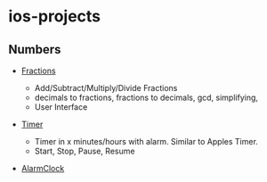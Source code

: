 ios-projects
============

Numbers
-------

 - [Fractions](Numbers/Fractions/)
    - Add/Subtract/Multiply/Divide Fractions
    - decimals to fractions, fractions to decimals, gcd, simplifying, 
    - User Interface
 - [Timer](Numbers/AlarmClock/)
     + Timer in x minutes/hours with alarm. Similar to Apples Timer.
     + Start, Stop, Pause, Resume

 - [AlarmClock](Numbers/AlarmClock/)